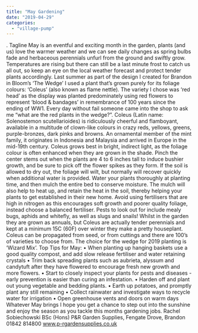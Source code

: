 ```yaml
---
title: "May Gardening"
date: "2019-04-29"
categories: 
  - "village-pump"
---
```


. Tagline May is an eventful and exciting month in the garden, plants (and us) love the warmer weather and we can see daily changes as spring bulbs fade and herbaceous perennials unfurl from the ground and swiftly grow. Temperatures are rising but there can still be a last minute frost to catch us all out, so keep an eye on the local weather forecast and protect tender plants accordingly. Last summer as part of the design I created for Brandon in Bloom’s ‘The Wedge’ I used a plant that’s grown purely for its foliage colours: ‘Coleus’ (also known as flame nettle). The variety I chose was ‘red head’ as the display was planted predominately using red flowers to represent ‘blood & bandages’ in remembrance of 100 years since the ending of WW1. Every day without fail someone came into the shop to ask me “what are the red plants in the wedge?”. Coleus (Latin name: Solenostemon scutellarioides) is ridiculously cheerful and flamboyant, available in a multitude of clown-like colours in crazy reds, yellows, greens, purple-bronzes, dark pinks and browns. An ornamental member of the mint family, it originates in Indonesia and Malaysia and arrived in Europe in the mid-19th century. Coleus grows best in bright, indirect light, as the foliage colour is often enhanced when they are grown in the shade. Pinch the center stems out when the plants are 4 to 6 inches tall to induce bushier growth, and be sure to pick off the flower spikes as they form. If the soil is allowed to dry out, the foliage will wilt, but normally will recover quickly when additional water is provided. Water your plants thoroughly at planting time, and then mulch the entire bed to conserve moisture. The mulch will also help to heat up, and retain the heat in the soil, thereby helping your plants to get established in their new home. Avoid using fertilisers that are high in nitrogen as this encourages soft growth and poorer quality foliage, instead choose a balanced fertiliser. Pests to look out for include mealy bugs, aphids and whitefly, as well as slugs and snails! Whilst in the garden they are grown as annuals, but Coleus are actually tender perennials and kept at a minimum 15C (60F) over winter they make a pretty houseplant. Coleus can be propagated from seed, or from cuttings and there are 100’s of varieties to choose from. The choice for the wedge for 2019 planting is ‘Wizard Mix’. Top Tips for May: • When planting up hanging baskets use a good quality compost, and add slow release fertiliser and water retaining crystals • Trim back spreading plants such as aubrieta, alyssum and candytuft after they have flowered to encourage fresh new growth and more flowers. • Start to closely inspect your plants for pests and diseases - early prevention is easier than curing an infestation. • Harden off and plant out young vegetable and bedding plants. • Earth up potatoes, and promptly plant any still remaining • Collect rainwater and investigate ways to recycle water for irrigation • Open greenhouse vents and doors on warm days Whatever May brings I hope you get a chance to step out into the sunshine and enjoy the season as you tackle this months gardening jobs. Rachel Sobiechowski BSc (Hons) P&R Garden Supplies, Fengate Drove, Brandon 01842 814800 www.p-rgardensupplies.co.uk
